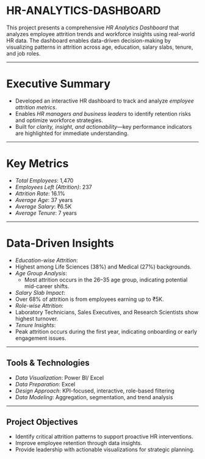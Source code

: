 # HR-ANALYTICS-DASHBOARD


This project presents a comprehensive *HR Analytics Dashboard* that analyzes employee attrition trends and workforce insights using real-world HR data. The dashboard enables data-driven decision-making by visualizing patterns in attrition across age, education, salary slabs, tenure, and job roles.


---

# Executive Summary

- Developed an interactive HR dashboard to track and analyze *employee attrition metrics*.
- Enables *HR managers and business leaders* to identify retention risks and optimize workforce strategies.
- Built for *clarity, insight, and actionability*—key performance indicators are highlighted for immediate understanding.

---

# Key Metrics

-  *Total Employees*: 1,470  
-  *Employees Left (Attrition)*: 237  
-  *Attrition Rate*: 16.1%  
-  *Average Age*: 37 years  
-  *Average Salary*: ₹6.5K  
-  *Average Tenure*: 7 years  

---

# Data-Driven Insights

-  *Education-wise Attrition*:  
  - Highest among Life Sciences (38%) and Medical (27%) backgrounds.
- *Age Group Analysis*:  
  - Most attrition occurs in the 26–35 age group, indicating potential mid-career shifts.
-  *Salary Slab Impact*:  
  - Over 68% of attrition is from employees earning up to ₹5K.
-  *Role-wise Attrition*:  
  - Laboratory Technicians, Sales Executives, and Research Scientists show highest turnover.
-  *Tenure Insights*:  
  - Peak attrition occurs during the first year, indicating onboarding or early engagement issues.

---

##  Tools & Technologies

- *Data Visualization*: Power BI/ Excel  
- *Data Preparation*: Excel  
- *Design Approach*: KPI-focused, interactive, role-based filtering  
- *Data Modeling*: Aggregation, segmentation, and trend analysis

---

##  Project Objectives

- Identify critical attrition patterns to support proactive HR interventions.
- Improve employee retention through data insights.
- Provide leadership with actionable visualizations for strategic planning.



